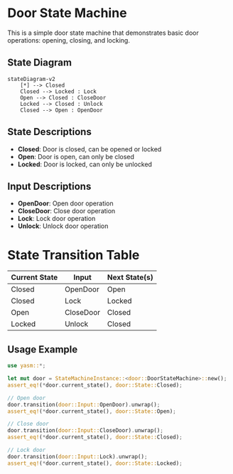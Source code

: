 # Door State Machine

This is a simple door state machine that demonstrates basic door operations: opening, closing, and locking.

## State Diagram

```mermaid
stateDiagram-v2
    [*] --> Closed
    Closed --> Locked : Lock
    Open --> Closed : CloseDoor
    Locked --> Closed : Unlock
    Closed --> Open : OpenDoor
```

## State Descriptions

- **Closed**: Door is closed, can be opened or locked
- **Open**: Door is open, can only be closed
- **Locked**: Door is locked, can only be unlocked

## Input Descriptions

- **OpenDoor**: Open door operation
- **CloseDoor**: Close door operation
- **Lock**: Lock door operation
- **Unlock**: Unlock door operation

# State Transition Table

| Current State | Input | Next State(s) |
|---------------|-------|---------------|
| Closed | OpenDoor | Open |
| Closed | Lock | Locked |
| Open | CloseDoor | Closed |
| Locked | Unlock | Closed |

## Usage Example

```rust
use yasm::*;

let mut door = StateMachineInstance::<door::DoorStateMachine>::new();
assert_eq!(*door.current_state(), door::State::Closed);

// Open door
door.transition(door::Input::OpenDoor).unwrap();
assert_eq!(*door.current_state(), door::State::Open);

// Close door
door.transition(door::Input::CloseDoor).unwrap();
assert_eq!(*door.current_state(), door::State::Closed);

// Lock door
door.transition(door::Input::Lock).unwrap();
assert_eq!(*door.current_state(), door::State::Locked);
```
